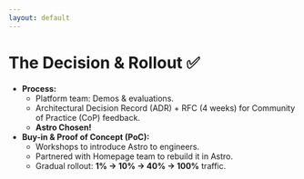 ```yaml
---
layout: default
---
```


# The Decision & Rollout ✅

* **Process:**
    * Platform team: Demos & evaluations.
    * Architectural Decision Record (ADR) + RFC (4 weeks) for Community of Practice (CoP) feedback.
    * **Astro Chosen!**
* **Buy-in & Proof of Concept (PoC):**
    * Workshops to introduce Astro to engineers.
    * Partnered with Homepage team to rebuild it in Astro.
    * Gradual rollout: **1% &rarr; 10% &rarr; 40% &rarr; 100%** traffic. 